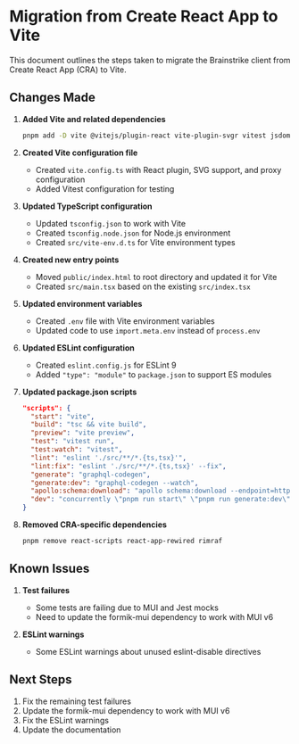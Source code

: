 # Migration from Create React App to Vite

This document outlines the steps taken to migrate the Brainstrike client from Create React App (CRA) to Vite.

## Changes Made

1. **Added Vite and related dependencies**

   ```bash
   pnpm add -D vite @vitejs/plugin-react vite-plugin-svgr vitest jsdom
   ```

2. **Created Vite configuration file**

   - Created `vite.config.ts` with React plugin, SVG support, and proxy configuration
   - Added Vitest configuration for testing

3. **Updated TypeScript configuration**

   - Updated `tsconfig.json` to work with Vite
   - Created `tsconfig.node.json` for Node.js environment
   - Created `src/vite-env.d.ts` for Vite environment types

4. **Created new entry points**

   - Moved `public/index.html` to root directory and updated it for Vite
   - Created `src/main.tsx` based on the existing `src/index.tsx`

5. **Updated environment variables**

   - Created `.env` file with Vite environment variables
   - Updated code to use `import.meta.env` instead of `process.env`

6. **Updated ESLint configuration**

   - Created `eslint.config.js` for ESLint 9
   - Added `"type": "module"` to `package.json` to support ES modules

7. **Updated package.json scripts**

   ```json
   "scripts": {
     "start": "vite",
     "build": "tsc && vite build",
     "preview": "vite preview",
     "test": "vitest run",
     "test:watch": "vitest",
     "lint": "eslint './src/**/*.{ts,tsx}'",
     "lint:fix": "eslint './src/**/*.{ts,tsx}' --fix",
     "generate": "graphql-codegen",
     "generate:dev": "graphql-codegen --watch",
     "apollo:schema:download": "apollo schema:download --endpoint=http://localhost:4000/graphql graphql.schema.json",
     "dev": "concurrently \"pnpm run start\" \"pnpm run generate:dev\""
   }
   ```

8. **Removed CRA-specific dependencies**
   ```bash
   pnpm remove react-scripts react-app-rewired rimraf
   ```

## Known Issues

1. **Test failures**

   - Some tests are failing due to MUI and Jest mocks
   - Need to update the formik-mui dependency to work with MUI v6

2. **ESLint warnings**
   - Some ESLint warnings about unused eslint-disable directives

## Next Steps

1. Fix the remaining test failures
2. Update the formik-mui dependency to work with MUI v6
3. Fix the ESLint warnings
4. Update the documentation
